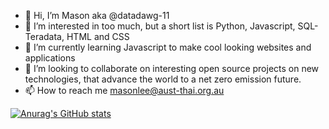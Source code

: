 - 👋 Hi, I’m Mason aka @datadawg-11
- 👀 I’m interested in too much, but a short list is Python, Javascript, SQL-Teradata, HTML and CSS
- 🌱 I’m currently learning Javascript to make cool looking websites and applications
- 💞️ I’m looking to collaborate on interesting open source projects on new technologies, that advance the world to a net zero emission future. 
- 📫 How to reach me masonlee@aust-thai.org.au

[![Anurag's GitHub stats](https://github-readme-stats.vercel.app/api?username=anuraghazra)](https://github.com/datadawg-11/github-readme-stats)
